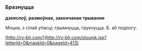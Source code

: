 ### Бразнуцца
**дзеяслоў, размоўнае, закончанае трыванне**

Моцна, з сілай упасці; грымнуцца, грукнуцца. Б. аб подлогу.

<a rel="author">[http://rv-blr.com/](http://rv-blr.com/slounik.jsp?letterId=0&maskId=0&pageId=413)</a>
